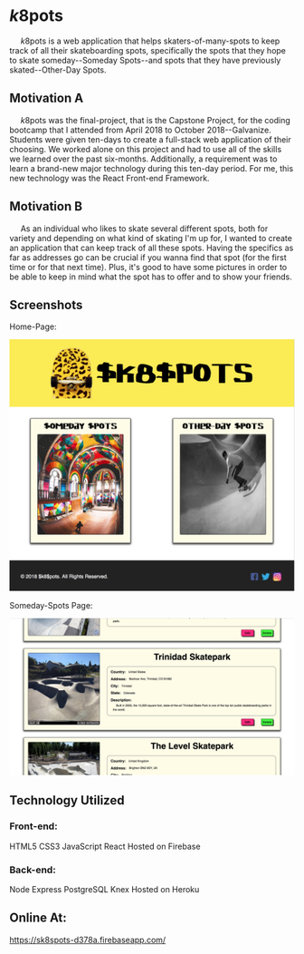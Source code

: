 # $k8$pots
&nbsp;&nbsp;&nbsp;&nbsp;&nbsp;$k8$pots is a web application that helps skaters-of-many-spots to keep track of all their skateboarding spots, specifically the spots that they hope to skate someday--Someday Spots--and spots that they have previously skated--Other-Day Spots.

## Motivation A
&nbsp;&nbsp;&nbsp;&nbsp;&nbsp;$k8$pots was the final-project, that is the Capstone Project, for the coding bootcamp that I attended from April 2018 to October 2018--Galvanize.  Students were given ten-days to create a full-stack web application of their choosing.  We worked alone on this project and had to use all of the skills we learned over the past six-months.  Additionally, a requirement was to learn a brand-new major technology during this ten-day period.  For me, this new technology was the React Front-end Framework.

## Motivation B
&nbsp;&nbsp;&nbsp;&nbsp;&nbsp;As an individual who likes to skate several different spots, both for variety and depending on what kind of skating I'm up for, I wanted to create an application that can keep track of all these spots.  Having the specifics as far as addresses go can be crucial if you wanna find that spot (for the first time or for that next time).  Plus, it's good to have some pictures in order to be able to keep in mind what the spot has to offer and to show your friends.

## Screenshots
Home-Page:

![alt text](https://github.com/simplesNotEZ/sk8SpotsFE/blob/master/sk8spots/src/img/sk8Spots_Home.png "$k8$pots Home-page")

Someday-Spots Page:

![alt text](https://github.com/simplesNotEZ/sk8SpotsFE/blob/master/sk8spots/src/img/somedaySpots.png "Someday Spots page")

## Technology Utilized
### Front-end:
HTML5
CSS3
JavaScript
React
Hosted on Firebase
### Back-end:
Node
Express
PostgreSQL
Knex
Hosted on Heroku

## Online At:
https://sk8spots-d378a.firebaseapp.com/
